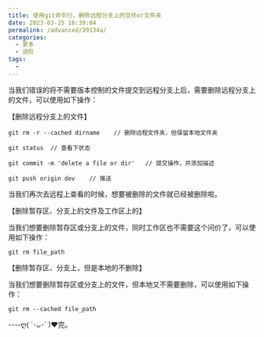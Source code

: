 ```yaml
---
title: 使用git命令行，删除远程分支上的文件or文件夹
date: 2023-03-25 16:39:04
permalink: /advanced/39134a/
categories:
  - 更多
  - 进阶
tags:
  - 
---
```

当我们错误的将不需要版本控制的文件提交到远程分支上后，需要删除远程分支上的文件，可以使用如下操作：

【删除远程分支上的文件】

```cobol
git rm -r --cached dirname    // 删除远程文件夹，但保留本地文件夹

git status  // 查看下状态

git commit -m 'delete a file or dir'   // 提交操作，并添加描述

git push origin dev    // 推送
```

当我们再次去远程上查看的时候，想要被删除的文件就已经被删除啦。

【删除暂存区、分支上的文件及工作区上的】

当我们想要删除暂存区或分支上的文件，同时工作区也不需要这个问价了，可以使用如下操作：

```cobol
git rm file_path
```

【删除暂存区、分支上，但是本地的不删除】

当我们想要删除暂存区或分支上的文件，但本地又不需要删除，可以使用如下操作：

```cobol
git rm --cached file_path
```

 ----ღ( ´･ᴗ･` )❤完。
